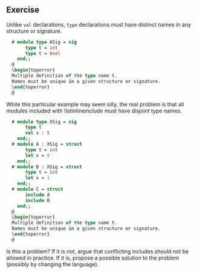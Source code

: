   
## Exercise
  Unlike `val` declarations, `type`
  declarations must have distinct names in any structure or signature.
  
```ocaml
  # module type ASig = sig
       type t = int
       type t = bool
    end;;
  @
  \begin{toperror}
  Multiple definition of the type name t.
  Names must be unique in a given structure or signature.
  \end{toperror}
  @
```
  While this particular example may seem silly, the real problem is that
  all modules included with \lstinline$include$ must have disjoint type
  names.
  
```ocaml
  # module type XSig = sig
       type t
       val x : t
    end;;
  # module A : XSig = struct
       type t = int
       let x = 0
    end;;
  # module B : XSig = struct
       type t = int
       let x = 1
    end;;
  # module C = struct
       include A
       include B
    end;;
  @
  \begin{toperror}
  Multiple definition of the type name t.
  Names must be unique in a given structure or signature.
  \end{toperror}
  @
```
  Is this a problem?  If it is not, argue that conflicting includes
  should not be allowed in practice.  If it is, propose a possible
  solution to the problem (possibly by changing the language).
  
  
